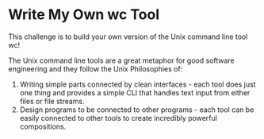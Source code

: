 # Write My Own wc Tool
This challenge is to build your own version of the Unix command line tool wc!

The Unix command line tools are a great metaphor for good software engineering and they follow the Unix Philosophies of:

1. Writing simple parts connected by clean interfaces - each tool does just one thing and provides a simple CLI that handles text input from either files or file streams.
2. Design programs to be connected to other programs - each tool can be easily connected to other tools to create incredibly powerful compositions.